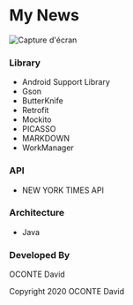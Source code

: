 # My News

![Capture d'écran](/res/drawable/myNews.jpg)

### Library
- Android Support Library
- Gson
- ButterKnife
- Retrofit
- Mockito
- PICASSO
- MARKDOWN
- WorkManager
### API
- NEW YORK TIMES API

### Architecture
- Java

### Developed By
OCONTE David

Copyright 2020 OCONTE David
